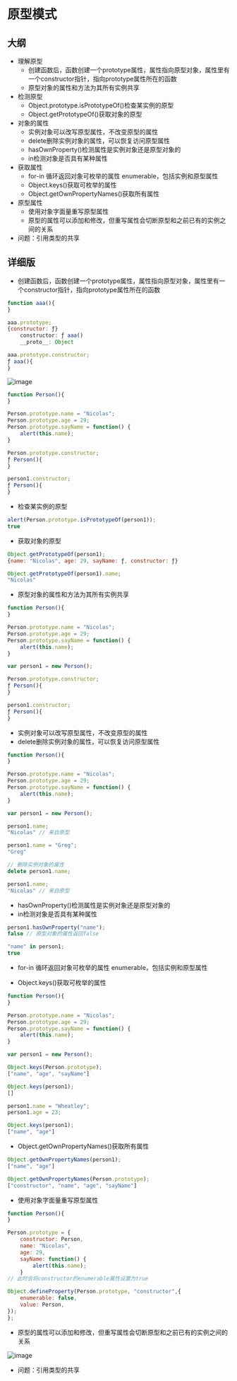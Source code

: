 

# 原型模式

## 大纲
- 理解原型
    - 创建函数后，函数创建一个prototype属性，属性指向原型对象，属性里有一个constructor指针，指向prototype属性所在的函数
    - 原型对象的属性和方法为其所有实例共享
- 检测原型
    - Object.prototype.isPrototypeOf()检查某实例的原型
    - Object.getPrototypeOf()获取对象的原型
- 对象的属性
    - 实例对象可以改写原型属性，不改变原型的属性
    - delete删除实例对象的属性，可以恢复访问原型属性
    - hasOwnProperty()检测属性是实例对象还是原型对象的
    - in检测对象是否具有某种属性
- 获取属性
    - for-in 循环返回对象可枚举的属性 enumerable，包括实例和原型属性
    - Object.keys()获取可枚举的属性
    - Object.getOwnPropertyNames()获取所有属性
- 原型属性
    - 使用对象字面量重写原型属性
    - 原型的属性可以添加和修改，但重写属性会切断原型和之前已有的实例之间的关系
- 问题：引用类型的共享


## 详细版

- 创建函数后，函数创建一个prototype属性，属性指向原型对象，属性里有一个constructor指针，指向prototype属性所在的函数


```js
function aaa(){
}

aaa.prototype;
{constructor: ƒ}
    constructor: ƒ aaa()
    __proto__: Object

aaa.prototype.constructor;
ƒ aaa(){
}
```


![image](https://cdn.nlark.com/yuque/0/2020/png/419446/1588745505717-0f89cf70-1c6e-4998-9792-babff750d6ac.png?x-oss-process=image%2Fresize%2Cw_1296)

```js
function Person(){
}

Person.prototype.name = "Nicolas";
Person.prototype.age = 29;
Person.prototype.sayName = function() {
    alert(this.name);
}

Person.prototype.constructor;
ƒ Person(){
}

person1.constructor;
ƒ Person(){
}
```
- 检查某实例的原型

```js
alert(Person.prototype.isPrototypeOf(person1));
true
```
- 获取对象的原型

```js
Object.getPrototypeOf(person1);
{name: "Nicolas", age: 29, sayName: ƒ, constructor: ƒ}

Object.getPrototypeOf(person1).name;
"Nicolas"
```


- 原型对象的属性和方法为其所有实例共享

```js
function Person(){
}

Person.prototype.name = "Nicolas";
Person.prototype.age = 29;
Person.prototype.sayName = function() {
    alert(this.name);
}

var person1 = new Person();

Person.prototype.constructor;
ƒ Person(){
}

person1.constructor;
ƒ Person(){
}
```

- 实例对象可以改写原型属性，不改变原型的属性
- delete删除实例对象的属性，可以恢复访问原型属性

```js
function Person(){
}

Person.prototype.name = "Nicolas";
Person.prototype.age = 29;
Person.prototype.sayName = function() {
    alert(this.name);
}

var person1 = new Person();

person1.name;
"Nicolas" // 来自原型

person1.name = "Greg";
"Greg"

// 删除实例对象的属性
delete person1.name;

person1.name;
"Nicolas" // 来自原型
```

- hasOwnProperty()检测属性是实例对象还是原型对象的
- in检测对象是否具有某种属性

```js
person1.hasOwnProperty("name");
false // 原型对象的属性返回false

"name" in person1;
true
```

- for-in 循环返回对象可枚举的属性 enumerable，包括实例和原型属性

- Object.keys()获取可枚举的属性

```js
function Person(){
}

Person.prototype.name = "Nicolas";
Person.prototype.age = 29;
Person.prototype.sayName = function() {
    alert(this.name);
}

var person1 = new Person();

Object.keys(Person.prototype);
["name", "age", "sayName"]

Object.keys(person1);
[]

person1.name = "Wheatley"; 
person1.age = 23;

Object.keys(person1);
["name", "age"]
```

- Object.getOwnPropertyNames()获取所有属性

```js
Object.getOwnPropertyNames(person1);
["name", "age"]

Object.getOwnPropertyNames(Person.prototype);
["constructor", "name", "age", "sayName"]
```

- 使用对象字面量重写原型属性


```js
function Person(){
}

Person.prototype = {
    constructor: Person,
    name: "Nicolas",
    age: 29,
    sayName: function() {
        alert(this.name);
    }
// 此时会将constructor的enumerable属性设置为true

Object.defineProperty(Person.prototype, "constructor",{
    enumerable: false,
    value: Person,
});
}; 
```

- 原型的属性可以添加和修改，但重写属性会切断原型和之前已有的实例之间的关系

![image](https://cdn.nlark.com/yuque/0/2020/png/419446/1588755820755-cca1dc3b-ada5-4584-99b6-47bd3c0fabd3.png)

- 问题：引用类型的共享



